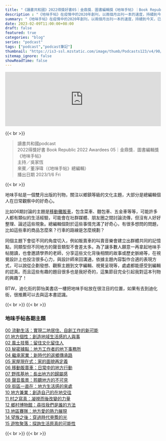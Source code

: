```yaml
---
title: "《讀書共和國》2022得獎好書05｜金鼎獎．圖書編輯獎《地味手帖》｜Book Republic 2022 Awardees 05"
description : "《地味手帖》在疫情中的2020年創刊，以兩個月出刊一本的速度，持續到今天，已經出版了15本。在艱困的環境中創刊，不但受到讀者歡迎，也受到金鼎獎的肯定，總編輯董淨瑋獲頒「圖書編輯獎」。沒有接觸過《地味手帖》的讀者，不禁會好奇：這是一本什麼樣的書／雜誌？《地味手帖》為什麼會得到市場與金鼎獎的青睞？知道《地味手帖》的讀者會納悶：《地味手帖》每一期的內容都不同，源源不絕的創意是哪裡來的？是什麼人想到要如此定位？這一集節目，我們就請董淨瑋總編輯來說分明。"
summary: "《地味手帖》在疫情中的2020年創刊，以兩個月出刊一本的速度，持續到今天，已經出版了15本。在艱困的環境中創刊，不但受到讀者歡迎，也受到金鼎獎的肯定，總編輯董淨瑋獲頒「圖書編輯獎」。沒有接觸過《地味手帖》的讀者，不禁會好奇：這是一本什麼樣的書／雜誌？《地味手帖》為什麼會得到市場與金鼎獎的青睞？知道《地味手帖》的讀者會納悶：《地味手帖》每一期的內容都不同，源源不絕的創意是哪裡來的？是什麼人想到要如此定位？這一集節目，我們就請董淨瑋總編輯來說分明。"
date: 2023-02-09T11:00:00+08:00
draft: false
featured: true
categories: "blog"
series: "podcast"
tags: ["podcast","podcast筆記"]
thumbnail: "https://is3-ssl.mzstatic.com/image/thumb/Podcasts123/v4/90/43/b0/9043b04d-b365-5bb7-4ac6-01f37bdaa48c/mza_18320390049180149115.jpg/552x0w.webp"
sitemap_ignore: false
showReadTime: false
---
```


<iframe title="《讀書共和國》2022得獎好書05｜金鼎獎．圖書編輯獎《地味手帖》｜Book Republic 2022 Awardees 05" allow="autoplay *; encrypted-media *; fullscreen *; clipboard-write" frameborder="0" height="175" style="width:100%;max-width:660px;overflow:hidden;background:transparent;" sandbox="allow-forms allow-popups allow-same-origin allow-scripts allow-storage-access-by-user-activation allow-top-navigation-by-user-activation" src="https://embed.podcasts.apple.com/us/podcast/%E8%AE%80%E6%9B%B8%E5%85%B1%E5%92%8C%E5%9C%8B2022%E5%BE%97%E7%8D%8E%E5%A5%BD%E6%9B%B805-%E9%87%91%E9%BC%8E%E7%8D%8E-%E5%9C%96%E6%9B%B8%E7%B7%A8%E8%BC%AF%E7%8D%8E-%E5%9C%B0%E5%91%B3%E6%89%8B%E5%B8%96-book-republic-2022-awardees/id1637864506?i=1000592825158"></iframe>

{{< br >}}

> 讀書共和國podcast <br/>
> 2022得獎好書 Book Republic 2022 Awardees 05｜金鼎獎．圖書編輯獎《地味手帖》 <br/>
> 主持／吳家恆 <br/>
> 來賓／董淨瑋（《地味手帖》總編輯） <br/>
> 播出日期 2023/1/6 Fri

{{< br >}}

地味手帖是一個雙月出版的刊物，關注以鄉鎮等級的文化主題，大部分是總編輯個人在日常觀察中的好奇心。

比如06期討論的主題是[移動攤販車](https://search.books.com.tw/redirect/move/key/%E5%9C%B0%E5%91%B3%E6%89%8B%E5%B8%96/area/mid/item/0010894550/page/1/idx/2/cat/001/pdf/1/spell/3)，包含菜車、麵包車、五金車等等，可能許多人都有類似的生活經驗，可能會在社群媒體、朋友圈之間討論流傳，但沒有人好好整理、論述這些現象。總編輯個對於這些事情充滿了好奇心，有很多想問的問題，比如這些車的商品怎麼來？行車的路線是怎麼規劃？

同個主題下會從不同的角度切入，例如販賣車的叫賣音樂會建立出群體共同的記憶點，同類型但不同地方的聲音類型不會差太多。為了讓多數人願意一再拿起地味手帖閱讀，也會邀請學界的老師，分享這些文化背後相關的故事或歷史脈絡等，在視覺設計上也投注很多心力，與設計師來回溝通，依據主題內容製作合適的表現方式，可以說從企劃發想、觀察主題到文字編輯、視覺呈現等，處處都能感受到編輯的認真。而且這些有趣的題目很多也是我好奇的，這集節目完全引起我對這本刊物的興趣了！

BTW，迪化街的郭怡美書店一樓把地味手帖放在很注目的位置，如果有去到迪化街，很推薦可以去與這本書認識。

{{< br >}}
{{< br >}}

### 地味手帖各期主題
[00 流動生活：實現二地居住、自創工作的新可能](https://search.books.com.tw/redirect/move/key/%E5%9C%B0%E5%91%B3%E6%89%8B%E5%B8%96/area/mid/item/0010858427/page/1/idx/15/cat/001/pdf/0/spell/3)
\
[01 地方個性：創造地域生活感的人與事](https://search.books.com.tw/redirect/move/key/%E5%9C%B0%E5%91%B3%E6%89%8B%E5%B8%96/area/mid/item/0010865511/page/1/idx/16/cat/001/pdf/0/spell/3)
\
[02 風土技藝：留住文化留住人](https://search.books.com.tw/redirect/move/key/%E5%9C%B0%E5%91%B3%E6%89%8B%E5%B8%96/area/mid/item/0010872646/page/1/idx/3/cat/001/pdf/1/spell/3)
\
[03 秘密據點：地方工作者的地下事務所](https://search.books.com.tw/redirect/move/key/%E5%9C%B0%E5%91%B3%E6%89%8B%E5%B8%96/area/mid/item/0010878171/page/1/idx/4/cat/001/pdf/1/spell/3)
\
[04 繼承家業：新時代的返鄉傳承路](https://search.books.com.tw/redirect/move/key/%E5%9C%B0%E5%91%B3%E6%89%8B%E5%B8%96/area/mid/item/0010883023/page/1/idx/6/cat/001/pdf/1/spell/3)
\
[05 家屋現在式：家的面貌再定義](https://search.books.com.tw/redirect/move/key/%E5%9C%B0%E5%91%B3%E6%89%8B%E5%B8%96/area/mid/item/0010888989/page/1/idx/1/cat/001/pdf/1/spell/3)
\
[06 移動販賣車：日常中的地方行動](https://search.books.com.tw/redirect/move/key/%E5%9C%B0%E5%91%B3%E6%89%8B%E5%B8%96/area/mid/item/0010894550/page/1/idx/2/cat/001/pdf/1/spell/3)
\
[07 野孩基地：長出地方的歸屬感](https://search.books.com.tw/redirect/move/key/%E5%9C%B0%E5%91%B3%E6%89%8B%E5%B8%96/area/mid/item/0010899526/page/1/idx/12/cat/001/pdf/1/spell/3)
\
[08 聲音風景：聆聽地方的不可見](https://search.books.com.tw/redirect/move/key/%E5%9C%B0%E5%91%B3%E6%89%8B%E5%B8%96/area/mid/item/0010905399/page/1/idx/10/cat/001/pdf/1/spell/3)
\
[09 街區一直在：地方生活感的來處](https://search.books.com.tw/redirect/move/key/%E5%9C%B0%E5%91%B3%E6%89%8B%E5%B8%96/area/mid/item/0010910942/page/1/idx/9/cat/001/pdf/1/spell/3)
\
[10 地方兼業：創造自己的在地交往](https://search.books.com.tw/redirect/move/key/%E5%9C%B0%E5%91%B3%E6%89%8B%E5%B8%96/area/mid/item/0010916700/page/1/idx/8/cat/001/pdf/1/spell/3)
\
[11 村之寫真：凝視而後改變的力量](https://search.books.com.tw/redirect/move/key/%E5%9C%B0%E5%91%B3%E6%89%8B%E5%B8%96/area/mid/item/0010922307/page/1/idx/5/cat/001/pdf/1/spell/3)
\
[12 鄉村博物館：尋找我們是誰的方法](https://search.books.com.tw/redirect/move/key/%E5%9C%B0%E5%91%B3%E6%89%8B%E5%B8%96/area/mid/item/0010927824/page/1/idx/7/cat/001/pdf/1/spell/3)
\
[13 地區賽隊：地方愛的熱力展現](https://search.books.com.tw/redirect/move/key/%E5%9C%B0%E5%91%B3%E6%89%8B%E5%B8%96/area/mid/item/0010934108/page/1/idx/13/cat/001/pdf/1/spell/3)
\
[14 望族之後：穿過時代脊簷的光](https://www.books.com.tw/products/0010938950?loc=P_br_r0vq68ygz_D_2aabd0_B_1)
\
[15 遊牧聚落：探詢生活原真的可能性](https://search.books.com.tw/redirect/move/key/%E5%9C%B0%E5%91%B3%E6%89%8B%E5%B8%96/area/mid/item/0010944711/page/1/idx/11/cat/001/pdf/1/spell/3)

{{< br >}}
{{< br >}}


